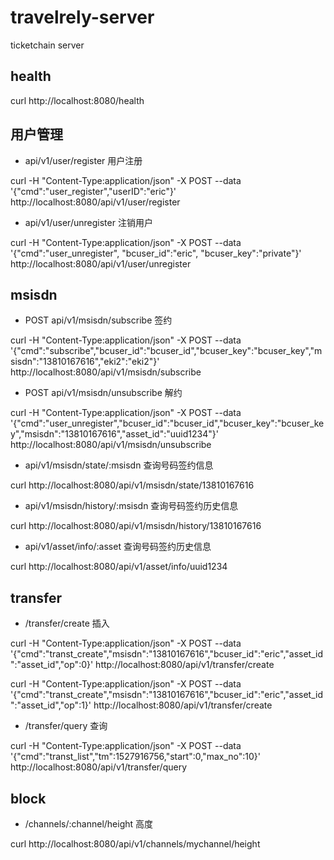 # travelrely-server

ticketchain server

## health

curl http://localhost:8080/health

## 用户管理

- api/v1/user/register 用户注册

curl -H "Content-Type:application/json" -X POST --data '{"cmd":"user_register","userID":"eric"}' http://localhost:8080/api/v1/user/register

- api/v1/user/unregister  注销用户

curl -H "Content-Type:application/json" -X POST --data '{"cmd":"user_unregister",
 "bcuser_id":"eric",
 "bcuser_key":"private"}' http://localhost:8080/api/v1/user/unregister

## msisdn

- POST api/v1/msisdn/subscribe 签约

curl -H "Content-Type:application/json" -X POST --data '{"cmd":"subscribe","bcuser_id":"bcuser_id","bcuser_key":"bcuser_key","msisdn":"13810167616","eki2":"eki2"}' http://localhost:8080/api/v1/msisdn/subscribe

- POST api/v1/msisdn/unsubscribe 解约

curl -H "Content-Type:application/json" -X POST --data '{"cmd":"user_unregister","bcuser_id":"bcuser_id","bcuser_key":"bcuser_key","msisdn":"13810167616","asset_id":"uuid1234"}' http://localhost:8080/api/v1/msisdn/unsubscribe

- api/v1/msisdn/state/:msisdn 查询号码签约信息

curl http://localhost:8080/api/v1/msisdn/state/13810167616

- api/v1/msisdn/history/:msisdn 查询号码签约历史信息

curl http://localhost:8080/api/v1/msisdn/history/13810167616

- api/v1/asset/info/:asset 查询号码签约历史信息

curl http://localhost:8080/api/v1/asset/info/uuid1234

## transfer

- /transfer/create 插入

curl -H "Content-Type:application/json" -X POST --data '{"cmd":"transt_create","msisdn":"13810167616","bcuser_id":"eric","asset_id":"asset_id","op":0}' http://localhost:8080/api/v1/transfer/create

curl -H "Content-Type:application/json" -X POST --data '{"cmd":"transt_create","msisdn":"13810167616","bcuser_id":"eric","asset_id":"asset_id","op":1}' http://localhost:8080/api/v1/transfer/create

- /transfer/query 查询

curl -H "Content-Type:application/json" -X POST --data '{"cmd":"transt_list","tm":1527916756,"start":0,"max_no":10}' http://localhost:8080/api/v1/transfer/query

## block

- /channels/:channel/height 高度

curl http://localhost:8080/api/v1/channels/mychannel/height